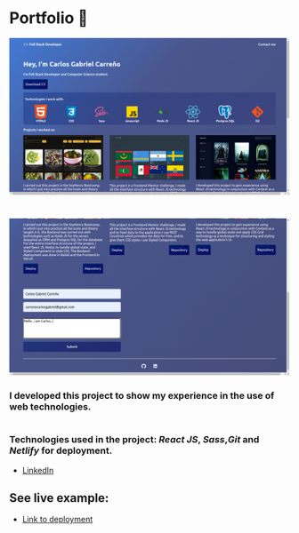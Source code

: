 # Portfolio 👜

![portofolio-personal](/src/assets/portfolio-personal1.png)

#

![portofolio-personal](/src/assets/portfolio-personal2.png)

### I developed this project to show my experience in the use of web technologies.

#

### Technologies used in the project: _React JS_, _Sass_,_Git_ and _Netlify_ for deployment.

- [LinkedIn](https://www.linkedin.com/in/carlosgabrielcarreno/)

## See live example:

- [Link to deployment](https://portfolio-carlos-gabriel-carreno.netlify.app)
